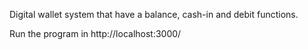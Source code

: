 Digital wallet system that have a balance, cash-in and debit functions.

Run the program in http://localhost:3000/